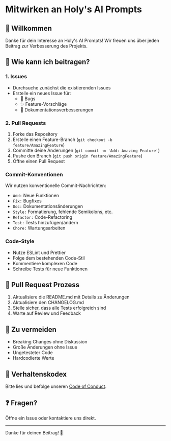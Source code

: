 # Mitwirken an Holy's AI Prompts

## 👋 Willkommen

Danke für dein Interesse an Holy's AI Prompts! Wir freuen uns über jeden Beitrag zur Verbesserung des Projekts.

## 🚀 Wie kann ich beitragen?

### 1. Issues
- Durchsuche zunächst die existierenden Issues
- Erstelle ein neues Issue für:
  - 🐛 Bugs
  - ✨ Feature-Vorschläge
  - 📝 Dokumentationsverbesserungen

### 2. Pull Requests
1. Forke das Repository
2. Erstelle einen Feature-Branch (`git checkout -b feature/AmazingFeature`)
3. Committe deine Änderungen (`git commit -m 'Add: Amazing Feature'`)
4. Pushe den Branch (`git push origin feature/AmazingFeature`)
5. Öffne einen Pull Request

### Commit-Konventionen

Wir nutzen konventionelle Commit-Nachrichten:
- `Add:` Neue Funktionen
- `Fix:` Bugfixes
- `Doc:` Dokumentationsänderungen
- `Style:` Formatierung, fehlende Semikolons, etc.
- `Refactor:` Code-Refactoring
- `Test:` Tests hinzufügen/ändern
- `Chore:` Wartungsarbeiten

### Code-Style

- Nutze ESLint und Prettier
- Folge dem bestehenden Code-Stil
- Kommentiere komplexen Code
- Schreibe Tests für neue Funktionen

## 📝 Pull Request Prozess

1. Aktualisiere die README.md mit Details zu Änderungen
2. Aktualisiere den CHANGELOG.md
3. Stelle sicher, dass alle Tests erfolgreich sind
4. Warte auf Review und Feedback

## 🚫 Zu vermeiden

- Breaking Changes ohne Diskussion
- Große Änderungen ohne Issue
- Ungetesteter Code
- Hardcodierte Werte

## 💖 Verhaltenskodex

Bitte lies und befolge unseren [Code of Conduct](CODE_OF_CONDUCT.md).

## ❓ Fragen?

Öffne ein Issue oder kontaktiere uns direkt.

---

Danke für deinen Beitrag! 🎉
